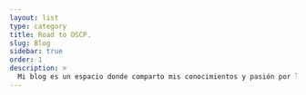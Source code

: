 ```yaml
---
layout: list
type: category
title: Road to OSCP.
slug: Blog
sidebar: true
order: 1
description: >
  Mi blog es un espacio donde comparto mis conocimientos y pasión por la Cibersegurida, donde encontrarás una combinación de teoría y práctica, diseñada para ayudarte a comprender y enfrentar los desafíos de la seguridad en el mundo digital. A través de artículos, tutoriales ,Write-Up ademas te guiaré y aprenderemos juntos de el fascinante mundo de la ciberseguridad. Exploraremos temas como Pentesting, hacking ético, protección de datos, seguridad en redes y más. También te ofreceré la oportunidad de aplicar lo aprendido a través de plataformas populares como Hack The Box, TryHackMe, Proving Grounds y LetDefend, donde podrás poner a prueba tus habilidades y fortalecer tu conocimiento práctico. Mi objetivo es brindarte una experiencia educativa emocionante y práctica, que te empodere en el campo de la ciberseguridad. Únete a mí en este viaje por obtener la certificacion OSCP, descubre el mundo de la seguridad informática y adquiere las habilidades necesarias para proteger y defender en el ciberespacio. ¡Bienvenido a mi blog sobre ciberseguridad!
---
```

